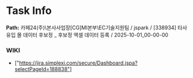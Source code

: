 # Task Info

**Path:** 카페24(주)\본사사업장\[CG]MI본부\EC기술지원팀 / jspark / [338934] 타사 유입 몰 데이터 후보정 _ 후보정 엑셀 데이터 등록 / 2025-10-01_00-00-00

### WIKI
- ["https://jira.simplexi.com/secure/Dashboard.jspa?selectPageId=188838"]

